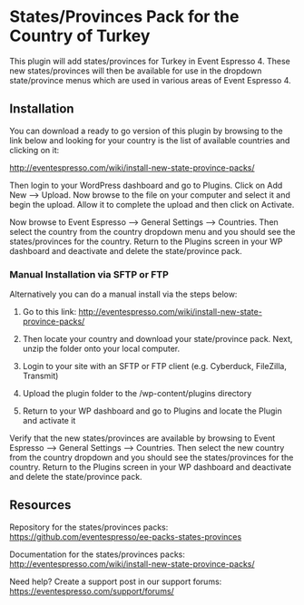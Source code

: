 # States/Provinces Pack for the Country of Turkey

This plugin will add states/provinces for Turkey in Event Espresso 4. These new states/provinces will then be available for use in the dropdown state/province menus which are used in various areas of Event Espresso 4.

## Installation

You can download a ready to go version of this plugin by browsing to the link below and looking for your country is the list of available countries and clicking on it:

http://eventespresso.com/wiki/install-new-state-province-packs/

Then login to your WordPress dashboard and go to Plugins. Click on Add New --> Upload. Now browse to the file on your computer and select it and begin the upload. Allow it to complete the upload and then click on Activate. 

Now browse to Event Espresso --> General Settings --> Countries. Then select the country from the country dropdown menu and you should see the states/provinces for the country. Return to the Plugins screen in your WP dashboard and deactivate and delete the state/province pack.

### Manual Installation via SFTP or FTP

Alternatively you can do a manual install via the steps below:

1. Go to this link: http://eventespresso.com/wiki/install-new-state-province-packs/

2. Then locate your country and download your state/province pack. Next, unzip the folder onto your local computer.

3. Login to your site with an SFTP or FTP client (e.g. Cyberduck, FileZilla, Transmit)

4. Upload the plugin folder to the /wp-content/plugins directory

5. Return to your WP dashboard and go to Plugins and locate the Plugin and activate it

Verify that the new states/provinces are available by browsing to Event Espresso --> General Settings --> Countries. Then select the new country from the country dropdown and you should see the states/provinces for the country. Return to the Plugins screen in your WP dashboard and deactivate and delete the state/province pack.

## Resources

Repository for the states/provinces packs: https://github.com/eventespresso/ee-packs-states-provinces

Documentation for the states/provinces packs: http://eventespresso.com/wiki/install-new-state-province-packs/

Need help? Create a support post in our support forums: https://eventespresso.com/support/forums/